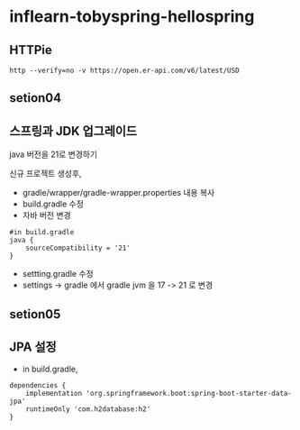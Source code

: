 # inflearn-tobyspring-hellospring

## HTTPie
```
http --verify=no -v https://open.er-api.com/v6/latest/USD
```

## setion04
## 스프링과 JDK 업그레이드

java 버전을 21로 변경하기

신규 프로젝트 생성후,

- gradle/wrapper/gradle-wrapper.properties 내용 복사
- build.gradle 수정
- 자바 버전 변경
```
#in build.gradle
java {
    sourceCompatibility = '21'
}
```
- settting.gradle 수정
- settings -> gradle 에서 gradle jvm 을 17 -> 21 로 변경


## setion05
## JPA 설정

- in build.gradle,

```
dependencies {
    implementation 'org.springframework.boot:spring-boot-starter-data-jpa'
    runtimeOnly 'com.h2database:h2'
}
```
